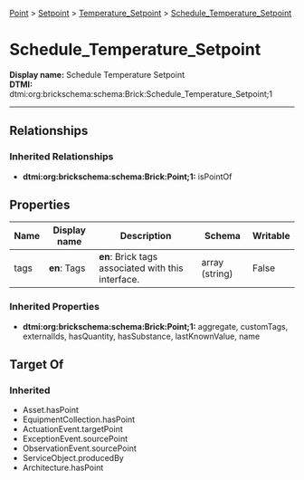 [Point](../../Point.md) > [Setpoint](../Setpoint.md) > [Temperature_Setpoint](Temperature_Setpoint.md) > [Schedule_Temperature_Setpoint](.)
# Schedule_Temperature_Setpoint

**Display name:** Schedule Temperature Setpoint<br />
**DTMI:** dtmi:org:brickschema:schema:Brick:Schedule_Temperature_Setpoint;1

---
## Relationships
### Inherited Relationships
* **dtmi:org:brickschema:schema:Brick:Point;1:** isPointOf
## Properties
|Name|Display name|Description|Schema|Writable|
|-|-|-|-|-|
|tags|**en**: Tags|**en**: Brick tags associated with this interface.|array (string)|False|
### Inherited Properties
* **dtmi:org:brickschema:schema:Brick:Point;1:** aggregate, customTags, externalIds, hasQuantity, hasSubstance, lastKnownValue, name
## Target Of
### Inherited
* Asset.hasPoint
* EquipmentCollection.hasPoint
* ActuationEvent.targetPoint
* ExceptionEvent.sourcePoint
* ObservationEvent.sourcePoint
* ServiceObject.producedBy
* Architecture.hasPoint
